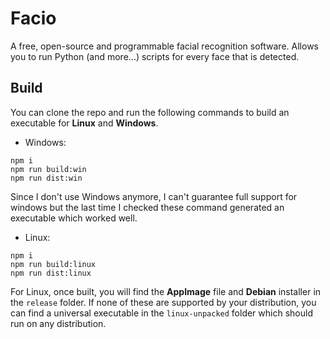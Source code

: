 # Facio
A free, open-source and programmable facial recognition software. Allows you to run Python (and more...) scripts for every face that is detected.

## Build
You can clone the repo and run the following commands to build an executable for **Linux** and **Windows**.

- Windows:
```
npm i
npm run build:win
npm run dist:win
```
Since I don't use Windows anymore, I can't guarantee full support for windows but the last time I checked these command generated an executable which worked well.

- Linux:
```
npm i
npm run build:linux
npm run dist:linux
```

For Linux, once built, you will find the **AppImage** file and **Debian** installer in the `release` folder. If none of these are supported by your distribution, you can find a universal executable in the `linux-unpacked` folder which should run on any distribution.
